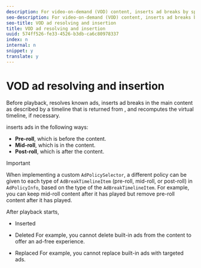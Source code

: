 ```yaml
---
description: For video-on-demand (VOD) content, inserts ad breaks by splicing the ads in the main content so that the timeline duration increases.
seo-description: For video-on-demand (VOD) content, inserts ad breaks by splicing the ads in the main content so that the timeline duration increases.
seo-title: VOD ad resolving and insertion
title: VOD ad resolving and insertion
uuid: 574ff526-fe33-4526-b3db-ca6c80978337
index: n
internal: n
snippet: y
translate: y
---
```


# VOD ad resolving and insertion

Before playback,  <!-- PH element: phrases/primetime-sdk-name --> resolves known ads, inserts ad breaks in the main content as described by a timeline that is returned from <!-- PH element: phrases/auditude-name-long --> , and recomputes the virtual timeline, if necessary.
<!-- PH element: phrases/primetime-sdk-name --> inserts ads in the following ways:

* **Pre-roll**, which is before the content.
* **Mid-roll**, which is in the content.
* **Post-roll**, which is after the content.

>[!IMPORTANT]
>
>When implementing a custom `AdPolicySelector`, a different policy can be given to each type of `AdBreakTimelineItem` (pre-roll, mid-roll, or post-roll) in `AdPolicyInfo`, based on the type of the `AdBreakTimelineItem`. For example, you can keep mid-roll content after it has played but remove pre-roll content after it has played. 

After playback starts, 
* Inserted
* Deleted For example, you cannot delete built-in ads from the content to offer an ad-free experience.

* Replaced For example, you cannot replace built-in ads with targeted ads.


